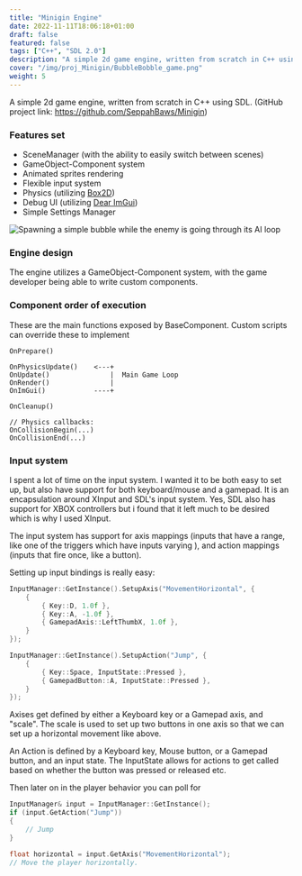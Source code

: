 ```yaml
---
title: "Minigin Engine"
date: 2022-11-11T18:06:18+01:00
draft: false
featured: false
tags: ["C++", "SDL 2.0"]
description: "A simple 2d game engine, written from scratch in C++ using SDL."
cover: "/img/proj_Minigin/BubbleBobble_game.png"
weight: 5
---
```


A simple 2d game engine, written from scratch in C++ using SDL. (GitHub project link: https://github.com/SeppahBaws/Minigin)



### Features set

- SceneManager (with the ability to easily switch between scenes)
- GameObject-Component system
- Animated sprites rendering
- Flexible input system
- Physics (utilizing [Box2D](https://box2d.org))
- Debug UI (utilizing [Dear ImGui](https://github.com/ocornut/imgui))
- Simple Settings Manager



![Spawning a simple bubble while the enemy is going through its AI loop](/img/proj_Minigin/BubbleBobble_bubble.gif)



### Engine design

The engine utilizes a GameObject-Component system, with the game developer being able to write custom components.

### Component order of execution

These are the main functions exposed by BaseComponent. Custom scripts can override these to implement 
```
OnPrepare()

OnPhysicsUpdate()    <---+
OnUpdate()               |  Main Game Loop
OnRender()               |
OnImGui()            ----+

OnCleanup()

// Physics callbacks:
OnCollisionBegin(...)
OnCollisionEnd(...)
```



### Input system

I spent a lot of time on the input system. I wanted it to be both easy to set up, but also have support for both keyboard/mouse and a gamepad. It is an encapsulation around XInput and SDL's input system. Yes, SDL also has support for XBOX controllers but i found that it left much to be desired which is why I used XInput.

The input system has support for axis mappings (inputs that have a range, like one of the triggers which have inputs varying ), and action mappings (inputs that fire once, like a button).

Setting up input bindings is really easy:

```cpp
InputManager::GetInstance().SetupAxis("MovementHorizontal", {
    {
        { Key::D, 1.0f },
        { Key::A, -1.0f },
        { GamepadAxis::LeftThumbX, 1.0f },
    }
});

InputManager::GetInstance().SetupAction("Jump", {
    {
        { Key::Space, InputState::Pressed },
        { GamepadButton::A, InputState::Pressed },
    }
});
```

Axises get defined by either a Keyboard key or a Gamepad axis, and "scale". The scale is used to set up two buttons in one axis so that we can set up a horizontal movement like above.

An Action is defined by a Keyboard key, Mouse button, or a Gamepad button, and an input state. The InputState allows for actions to get called based on whether the button was pressed or released etc.

Then later on in the player behavior you can poll for 

```cpp
InputManager& input = InputManager::GetInstance();
if (input.GetAction("Jump"))
{
    // Jump
}

float horizontal = input.GetAxis("MovementHorizontal");
// Move the player horizontally.
```
